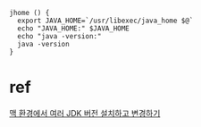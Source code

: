 
```
jhome () {
  export JAVA_HOME=`/usr/libexec/java_home $@`
  echo "JAVA_HOME:" $JAVA_HOME
  echo "java -version:"
  java -version
}
```

# ref
[맥 환경에서 여러 JDK 버전 설치하고 변경하기](https://advenoh.tistory.com/20)
